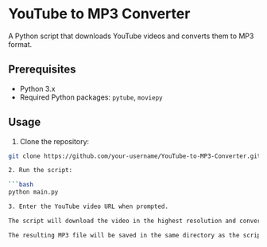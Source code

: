 # YouTube to MP3 Converter

A Python script that downloads YouTube videos and converts them to MP3 format.

## Prerequisites

- Python 3.x
- Required Python packages: `pytube`, `moviepy`

## Usage

1. Clone the repository:

```bash
git clone https://github.com/your-username/YouTube-to-MP3-Converter.git

2. Run the script:

```bash
python main.py

3. Enter the YouTube video URL when prompted.

The script will download the video in the highest resolution and convert it to MP3 format.

The resulting MP3 file will be saved in the same directory as the script.
